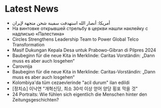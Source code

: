 # Latest News
-  أمريكا: أنصار الله استهدفت سفينة شحن متجهة لإيران
-  На винтовке открывшей стрельбу в церкви нашли наклейку с надписью «Палестина»
-  Circles Strengthens Leadership Team to Power Global Telco Transformation
-  Masif Dukungan Kepala Desa untuk Prabowo-Gibran di Pilpres 2024
-  Baubeginn für die neue Kita in Merklinde: Caritas Vorständin: „Dann muss es aber auch losgehen“
-  Čarovnija
-  Baubeginn für die neue Kita in Merklinde: Caritas-Vorständin: „Dann muss es aber auch losgehen“
-  Kolombiya'da tüm cezaevlerinde "acil durum" ilan edildi
-  [정치쇼] 이낙연 "개혁신당, 최소 30석 이상 얻어 양당 횡포 막을 것"
-  24 Portraits: Wie fühlen sich eigentlich die Menschen hinter den Zeitungsgeschichten?
